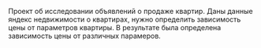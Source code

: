 Проект об исследовании объявлений о продаже квартир. 
Даны данные яндекс недвижимости о квартирах, нужно определить зависимость цены от параметров квартиры.
В результате была определена зависимость цены от различных парамеров.
